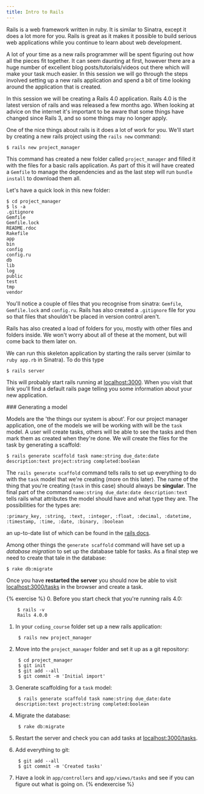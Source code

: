 ```yaml
---
title: Intro to Rails
---
```


Rails is a web framework written in ruby. It is similar to Sinatra, except it does a lot more for you. Rails is great as it makes it possible to build serious web applications while you continue to learn about web development.

A lot of your time as a new rails programmer will be spent figuring out how all the pieces fit together. It can seem daunting at first, however there are a huge number of excellent blog posts/tutorials/videos out there which will make your task much easier. In this session we will go through the steps involved setting up a new rails application and spend a bit of time looking around the application that is created.

In this session we will be creating a Rails 4.0 application. Rails 4.0 is the latest version of rails and was released a few months ago. When looking at advice on the internet it's important to be aware that some things have changed since Rails 3, and so some things may no longer apply. 

One of the nice things about rails is it does a lot of work for you. We'll start by creating a new rails project using the `rails new` command:

    $ rails new project_manager

This command has created a new folder called `project_manager` and filled it with the files for a basic rails application. As part of this it will have created a `Gemfile` to manage the dependencies and as the last step will run `bundle install` to download them all. 

Let's have a quick look in this new folder:

    $ cd project_manager
    $ ls -a
    .gitignore
    Gemfile
    Gemfile.lock
    README.rdoc
    Rakefile
    app
    bin
    config
    config.ru
    db
    lib
    log
    public
    test
    tmp
    vendor

You'll notice a couple of files that you recognise from sinatra: `Gemfile`, `Gemfile.lock` and `config.ru`. Rails has also created a `.gitignore` file for you so that files that shouldn't be placed in version control aren't.

Rails has also created a load of folders for you, mostly with other files and folders inside. We won't worry about all of these at the moment, but will come back to them later on.

We can run this skeleton application by starting the rails server (similar to `ruby app.rb` in Sinatra). To do this type

    $ rails server

This will probably start rails running at [localhost:3000](http://localhost:3000). When you visit that link you'll find a default rails page telling you some information about your new application.

### Generating a model

Models are the 'the things our system is about'. For our project manager application, one of the models we will be working with will be the `task` model. A user will create tasks, others will be able to see the tasks and then mark them as created when they're done. We will create the files for the task by generating a scaffold:

    $ rails generate scaffold task name:string due_date:date description:text project:string completed:boolean

The `rails generate scaffold` command tells rails to set up everything to do with the `task` model that we're creating (more on this later). The name of the thing that you're creating (`task` in this case) should always be **singular**. The final part of the command `name:string due_date:date description:text` tells rails what attributes the model should have and what type they are. The possibilities for the types are:

    :primary_key, :string, :text, :integer, :float, :decimal, :datetime, :timestamp, :time, :date, :binary, :boolean

an up-to-date list of which can be found in the [rails docs](http://api.rubyonrails.org/classes/ActiveRecord/ConnectionAdapters/TableDefinition.html#method-i-column).

Among other things the `generate scaffold` command will have set up a *database migration* to set up the database table for tasks. As a final step we need to create that tale in the database:

    $ rake db:migrate

Once you have **restarted the server** you should now be able to visit [localhost:3000/tasks](http://localhost:3000/tasks) in the browser and create a task.


{% exercise %}
0. Before you start check that you're running rails 4.0:

        $ rails -v
        Rails 4.0.0

1. In your `coding_course` folder set up a new rails application:

        $ rails new project_manager

2. Move into the `project_manager` folder and set it up as a git repository:

        $ cd project_manager
        $ git init
        $ git add --all
        $ git commit -m 'Initial import'

3. Generate scaffolding for a `task` model:

        $ rails generate scaffold task name:string due_date:date description:text project:string completed:boolean

4. Migrate the database:

        $ rake db:migrate

5. Restart the server and check you can add tasks at [localhost:3000/tasks](http://localhost:3000/tasks).
6. Add everything to git:

        $ git add --all
        $ git commit -m 'Created tasks'

7. Have a look in `app/controllers` and `app/views/tasks` and see if you can figure out what is going on.
{% endexercise %}
